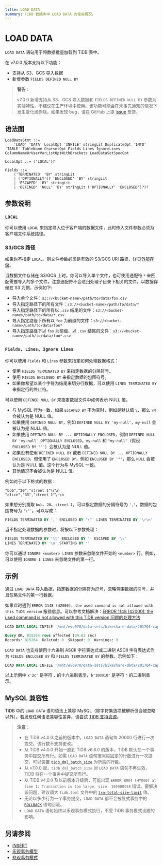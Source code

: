 ```yaml
---
title: LOAD DATA
summary: TiDB 数据库中 LOAD DATA 的使用概况。
---
```


# LOAD DATA

`LOAD DATA` 语句用于将数据批量加载到 TiDB 表中。

在 v7.0.0 版本支持以下功能：

- 支持从 S3、GCS 导入数据
- 新增参数 `FIELDS DEFINED NULL BY`

> **警告：**
>
> v7.0.0 新增支持从 S3、GCS 导入数据和 `FIELDS DEFINED NULL BY` 参数为实验特性，不建议在生产环境中使用。该功能可能会在未事先通知的情况下发生变化或删除。如果发现 bug，请在 GitHub 上提 [issue](https://github.com/pingcap/tidb/issues) 反馈。

## 语法图

```ebnf+diagram
LoadDataStmt ::=
    'LOAD' 'DATA' LocalOpt 'INFILE' stringLit DuplicateOpt 'INTO' 'TABLE' TableName CharsetOpt Fields Lines IgnoreLines ColumnNameOrUserVarListOptWithBrackets LoadDataSetSpecOpt

LocalOpt ::= ('LOCAL')?

Fields ::=
    ('TERMINATED' 'BY' stringLit
    | ('OPTIONALLY')? 'ENCLOSED' 'BY' stringLit
    | 'ESCAPED' 'BY' stringLit
    | 'DEFINED' 'NULL' 'BY' stringLit ('OPTIONALLY' 'ENCLOSED')?)?
```

## 参数说明

### `LOCAL`

你可以使用 `LOCAL` 来指定导入位于客户端的数据文件，此时传入文件参数必须为客户端文件系统路径。

### S3/GCS 路径

如果你不指定 `LOCAL`，则文件参数必须是有效的 S3/GCS URI 路径，详见[外部存储](/br/backup-and-restore-storages.md)。

当数据文件存储在 S3/GCS 上时，你可以导入单个文件，也可使用通配符 `*` 来匹配需要导入的多个文件。注意通配符不会递归处理子目录下相关的文件。以数据存储在 S3 为例，示例如下:

- 导入单个文件：`s3://<bucket-name>/path/to/data/foo.csv`
- 导入指定路径下的所有文件：`s3://<bucket-name>/path/to/data/*`
- 导入指定路径下的所有以 `.csv` 结尾的文件：`s3://<bucket-name>/path/to/data/*.csv`
- 导入指定路径下所有以 `foo` 为前缀的文件：`s3://<bucket-name>/path/to/data/foo*`
- 导入指定路径下以 `foo` 为前缀、以 `.csv` 结尾的文件：`s3://<bucket-name>/path/to/data/foo*.csv`

### `Fields`、`Lines`、`Ignore Lines`

你可以使用 `Fields` 和 `Lines` 参数来指定如何处理数据格式：

- 使用 `FIELDS TERMINATED BY` 来指定数据的分隔符号。
- 使用 `FIELDS ENCLOSED BY` 来指定数据的包围符号。
- 如果你希望以某个字符为结尾来切分行数据，可以使用 `LINES TERMINATED BY` 来指定行的终止符。

可以使用 `DEFINED NULL BY` 来指定数据文件中如何表示 NULL 值。

- 与 MySQL 行为一致，如果 `ESCAPED BY` 不为空时，例如是默认值 `\`，那么 `\N` 会被认为是 NULL 值。
- 如果使用 `DEFINED NULL BY`，例如 `DEFINED NULL BY 'my-null'`，`my-null` 会被认为是 NULL 值。
- 如果使用 `DEFINED NULL BY ... OPTIONALLY ENCLOSED`，例如 `DEFINED NULL BY 'my-null' OPTIONALLY ENCLOSED`，`my-null` 和 `"my-null"`（假设 `ENCLOSED BY '"'`）会被认为是 NULL 值。
- 如果没有使用 `DEFINED NULL BY` 或者 `DEFINED NULL BY ... OPTIONALLY ENCLOSED`，但使用了 `ENCLOSED BY`，例如 `ENCLOSED BY '"'`，那么 `NULL` 会被认为是 NULL 值。这个行为与 MySQL 一致。
- 其他情况不会被认为是 NULL 值。

例如对于以下格式的数据：

```
"bob","20","street 1"\r\n
"alice","33","street 1"\r\n
```

如果想分别提取 `bob`、`20`、`street 1`，可以指定数据的分隔符号为 `','`，数据的包围符号为 `'\"'`。可以写成：

```sql
FIELDS TERMINATED BY ',' ENCLOSED BY '\"' LINES TERMINATED BY '\r\n'
```

当不指定处理数据的参数时，将按以下参数处理：

```sql
FIELDS TERMINATED BY '\t' ENCLOSED BY '' ESCAPED BY '\\'
LINES TERMINATED BY '\n' STARTING BY ''
```

你可以通过 `IGNORE <number> LINES` 参数来忽略文件开始的 `<number>` 行。例如，可以使用 `IGNORE 1 LINES` 来忽略文件的第一行。

## 示例

通过 `LOAD DATA` 导入数据，指定数据的分隔符为逗号，忽略包围数据的引号，并且忽略文件的第一行数据。

如果此时遇到 `ERROR 1148 (42000): the used command is not allowed with this TiDB version` 报错信息。可以参考文档解决：[ERROR 1148 (42000): the used command is not allowed with this TiDB version 问题的处理方法](/error-codes.md#mysql-原生报错汇总)

```sql
LOAD DATA LOCAL INFILE '/mnt/evo970/data-sets/bikeshare-data/2017Q4-capitalbikeshare-tripdata.csv' INTO TABLE trips FIELDS TERMINATED BY ',' ENCLOSED BY '\"' LINES TERMINATED BY '\r\n' IGNORE 1 LINES (duration, start_date, end_date, start_station_number, start_station, end_station_number, end_station, bike_number, member_type);
```

```sql
Query OK, 815264 rows affected (39.63 sec)
Records: 815264  Deleted: 0  Skipped: 0  Warnings: 0
```

`LOAD DATA` 也支持使用十六进制 ASCII 字符表达式或二进制 ASCII 字符表达式作为 `FIELDS ENCLOSED BY` 和 `FIELDS TERMINATED BY` 的参数。示例如下：

```sql
LOAD DATA LOCAL INFILE '/mnt/evo970/data-sets/bikeshare-data/2017Q4-capitalbikeshare-tripdata.csv' INTO TABLE trips FIELDS TERMINATED BY x'2c' ENCLOSED BY b'100010' LINES TERMINATED BY '\r\n' IGNORE 1 LINES (duration, start_date, end_date, start_station_number, start_station, end_station_number, end_station, bike_number, member_type);
```

以上示例中 `x'2c'` 是字符 `,` 的十六进制表示，`b'100010'` 是字符 `"` 的二进制表示。

## MySQL 兼容性

TiDB 中的 `LOAD DATA` 语句语法上兼容 MySQL（除字符集选项被解析但会被忽略以外）。若发现任何语法兼容性差异，请尝试 [TiDB 支持资源](/support.md)。

> **注意：**
>
> - 在 TiDB v4.0.0 之前的版本中，`LOAD DATA` 语句每 20000 行进行一次提交。该行数不支持更改。
> - 从 TiDB v4.0.0 开始一直到 TiDB v6.6.0 的版本，TiDB 默认在一个事务中提交所有行。如需 `LOAD DATA` 语句按照每固定的行数进行一次提交，可以设置 [`tidb_dml_batch_size`](/system-variables.md#tidb_dml_batch_size) 为所需的行数。
> - 从 v7.0.0 起，`tidb_dml_batch_size` 对 `LOAD DATA` 语句不再生效，TiDB 将在一个事务中提交所有行。
> - 从 TiDB v4.0.0 及以前版本升级后，可能出现 `ERROR 8004 (HY000) at line 1: Transaction is too large, size: 100000058` 错误。要解决该问题，建议调大 `tidb.toml` 文件中的 [`txn-total-size-limit`](/tidb-configuration-file.md#txn-total-size-limit) 值。
> - 无论以多少行为一个事务提交，`LOAD DATA` 都不会被显式事务中的 [`ROLLBACK`](/sql-statements/sql-statement-rollback.md) 语句回滚。
> - `LOAD DATA` 语句始终以乐观事务模式执行，不受 TiDB 事务模式设置的影响。

## 另请参阅

* [INSERT](/sql-statements/sql-statement-insert.md)
* [乐观事务模型](/optimistic-transaction.md)
* [悲观事务模式](/pessimistic-transaction.md)

